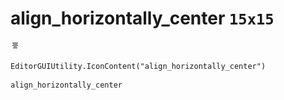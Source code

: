 # align_horizontally_center `15x15`
<img src="/img/align_horizontally_center.png" width=15 height=15>

``` CSharp
EditorGUIUtility.IconContent("align_horizontally_center")
```
```
align_horizontally_center
```
